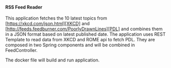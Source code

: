 #### RSS Feed Reader

This application fetches the 10 latest topics from [https://xkcd.com/json.html][XKCD] and [http://feeds.feedburner.com/PoorlyDrawnLines][PDL] 
and combines them in a JSON format based on latest published date. The application uses REST Template to read data from XKCD and ROME api to fetch
PDL. They are composed in two Spring components and will be combined in FeedController.

The docker file will build and run application.


[XKCD]: https://xkcd.com/json.html


[PDL]: http://feeds.feedburner.com/PoorlyDrawnLines
